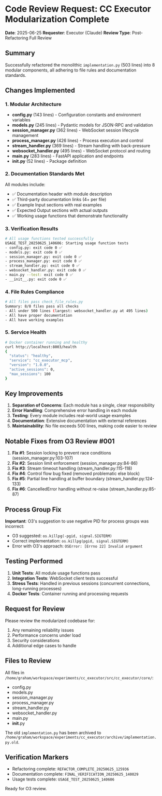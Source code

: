 # Code Review Request: CC Executor Modularization Complete

**Date**: 2025-06-25
**Requester**: Executor (Claude)
**Review Type**: Post-Refactoring Full Review

## Summary

Successfully refactored the monolithic `implementation.py` (503 lines) into 8 modular components, all adhering to file rules and documentation standards.

## Changes Implemented

### 1. Modular Architecture
- **config.py** (143 lines) - Configuration constants and environment variables
- **models.py** (245 lines) - Pydantic models for JSON-RPC and validation
- **session_manager.py** (362 lines) - WebSocket session lifecycle management
- **process_manager.py** (426 lines) - Process execution and control
- **stream_handler.py** (369 lines) - Stream handling with back-pressure
- **websocket_handler.py** (495 lines) - WebSocket protocol and routing
- **main.py** (283 lines) - FastAPI application and endpoints
- **__init__.py** (52 lines) - Package definition

### 2. Documentation Standards Met
All modules include:
- ✅ Documentation header with module description
- ✅ Third-party documentation links (4+ per file)
- ✅ Example Input sections with real examples
- ✅ Expected Output sections with actual outputs
- ✅ Working usage functions that demonstrate functionality

### 3. Verification Results
```bash
# All usage functions tested successfully
USAGE_TEST_20250625_140606: Starting usage function tests
- config.py: exit code 0 ✅
- models.py: exit code 0 ✅
- session_manager.py: exit code 0 ✅
- process_manager.py: exit code 0 ✅
- stream_handler.py: exit code 0 ✅
- websocket_handler.py: exit code 0 ✅
- main.py --test: exit code 0 ✅
- __init__.py: exit code 0 ✅
```

### 4. File Rules Compliance
```bash
# All files pass check_file_rules.py
Summary: 8/8 files pass all checks
- All under 500 lines (largest: websocket_handler.py at 495 lines)
- All have proper documentation
- All have working examples
```

### 5. Service Health
```bash
# Docker container running and healthy
curl http://localhost:8003/health
{
  "status": "healthy",
  "service": "cc_executor_mcp",
  "version": "1.0.0",
  "active_sessions": 0,
  "max_sessions": 100
}
```

## Key Improvements

1. **Separation of Concerns**: Each module has a single, clear responsibility
2. **Error Handling**: Comprehensive error handling in each module
3. **Testing**: Every module includes real-world usage examples
4. **Documentation**: Extensive documentation with external references
5. **Maintainability**: No file exceeds 500 lines, making code easier to review

## Notable Fixes from O3 Review #001

1. **Fix #1**: Session locking to prevent race conditions (session_manager.py:103-107)
2. **Fix #2**: Session limit enforcement (session_manager.py:84-86)
3. **Fix #3**: Stream timeout handling (stream_handler.py:115-118)
4. **Fix #4**: Control flow bug fixed (removed problematic else block)
5. **Fix #5**: Partial line handling at buffer boundary (stream_handler.py:124-133)
6. **Fix #6**: CancelledError handling without re-raise (stream_handler.py:85-87)

## Process Group Fix

**Important**: O3's suggestion to use negative PID for process groups was incorrect:
- O3 suggested: `os.killpg(-pgid, signal.SIGTERM)`
- Correct implementation: `os.killpg(pgid, signal.SIGTERM)`
- Error with O3's approach: `OSError: [Errno 22] Invalid argument`

## Testing Performed

1. **Unit Tests**: All module usage functions pass
2. **Integration Tests**: WebSocket client tests successful
3. **Stress Tests**: Handled in previous sessions (concurrent connections, long-running processes)
4. **Docker Tests**: Container running and processing requests

## Request for Review

Please review the modularized codebase for:
1. Any remaining reliability issues
2. Performance concerns under load
3. Security considerations
4. Additional edge cases to handle

## Files to Review

All files in `/home/graham/workspace/experiments/cc_executor/src/cc_executor/core/`:
- config.py
- models.py
- session_manager.py
- process_manager.py
- stream_handler.py
- websocket_handler.py
- main.py
- __init__.py

The old `implementation.py` has been archived to `/home/graham/workspace/experiments/cc_executor/archive/implementation.py.old`.

## Verification Markers

- Refactoring complete: `REFACTOR_COMPLETE_20250625_125936`
- Documentation complete: `FINAL_VERIFICATION_20250625_140029`
- Usage tests complete: `USAGE_TEST_20250625_140606`

Ready for O3 review.